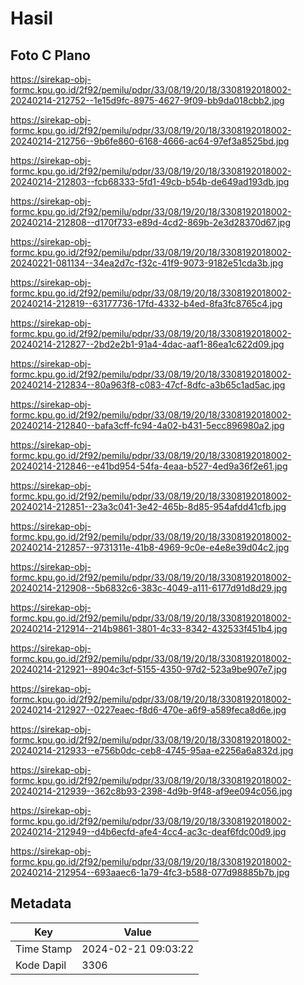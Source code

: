 # Hasil

## Foto C Plano

https://sirekap-obj-formc.kpu.go.id/2f92/pemilu/pdpr/33/08/19/20/18/3308192018002-20240214-212752--1e15d9fc-8975-4627-9f09-bb9da018cbb2.jpg

https://sirekap-obj-formc.kpu.go.id/2f92/pemilu/pdpr/33/08/19/20/18/3308192018002-20240214-212756--9b6fe860-6168-4666-ac64-97ef3a8525bd.jpg

https://sirekap-obj-formc.kpu.go.id/2f92/pemilu/pdpr/33/08/19/20/18/3308192018002-20240214-212803--fcb68333-5fd1-49cb-b54b-de649ad193db.jpg

https://sirekap-obj-formc.kpu.go.id/2f92/pemilu/pdpr/33/08/19/20/18/3308192018002-20240214-212808--d170f733-e89d-4cd2-869b-2e3d28370d67.jpg

https://sirekap-obj-formc.kpu.go.id/2f92/pemilu/pdpr/33/08/19/20/18/3308192018002-20240221-081134--34ea2d7c-f32c-41f9-9073-9182e51cda3b.jpg

https://sirekap-obj-formc.kpu.go.id/2f92/pemilu/pdpr/33/08/19/20/18/3308192018002-20240214-212819--63177736-17fd-4332-b4ed-8fa3fc8765c4.jpg

https://sirekap-obj-formc.kpu.go.id/2f92/pemilu/pdpr/33/08/19/20/18/3308192018002-20240214-212827--2bd2e2b1-91a4-4dac-aaf1-86ea1c622d09.jpg

https://sirekap-obj-formc.kpu.go.id/2f92/pemilu/pdpr/33/08/19/20/18/3308192018002-20240214-212834--80a963f8-c083-47cf-8dfc-a3b65c1ad5ac.jpg

https://sirekap-obj-formc.kpu.go.id/2f92/pemilu/pdpr/33/08/19/20/18/3308192018002-20240214-212840--bafa3cff-fc94-4a02-b431-5ecc896980a2.jpg

https://sirekap-obj-formc.kpu.go.id/2f92/pemilu/pdpr/33/08/19/20/18/3308192018002-20240214-212846--e41bd954-54fa-4eaa-b527-4ed9a36f2e61.jpg

https://sirekap-obj-formc.kpu.go.id/2f92/pemilu/pdpr/33/08/19/20/18/3308192018002-20240214-212851--23a3c041-3e42-465b-8d85-954afdd41cfb.jpg

https://sirekap-obj-formc.kpu.go.id/2f92/pemilu/pdpr/33/08/19/20/18/3308192018002-20240214-212857--9731311e-41b8-4969-9c0e-e4e8e39d04c2.jpg

https://sirekap-obj-formc.kpu.go.id/2f92/pemilu/pdpr/33/08/19/20/18/3308192018002-20240214-212908--5b6832c6-383c-4049-a111-6177d91d8d29.jpg

https://sirekap-obj-formc.kpu.go.id/2f92/pemilu/pdpr/33/08/19/20/18/3308192018002-20240214-212914--214b9861-3801-4c33-8342-432533f451b4.jpg

https://sirekap-obj-formc.kpu.go.id/2f92/pemilu/pdpr/33/08/19/20/18/3308192018002-20240214-212921--8904c3cf-5155-4350-97d2-523a9be907e7.jpg

https://sirekap-obj-formc.kpu.go.id/2f92/pemilu/pdpr/33/08/19/20/18/3308192018002-20240214-212927--0227eaec-f8d6-470e-a6f9-a589feca8d6e.jpg

https://sirekap-obj-formc.kpu.go.id/2f92/pemilu/pdpr/33/08/19/20/18/3308192018002-20240214-212933--e756b0dc-ceb8-4745-95aa-e2256a6a832d.jpg

https://sirekap-obj-formc.kpu.go.id/2f92/pemilu/pdpr/33/08/19/20/18/3308192018002-20240214-212939--362c8b93-2398-4d9b-9f48-af9ee094c056.jpg

https://sirekap-obj-formc.kpu.go.id/2f92/pemilu/pdpr/33/08/19/20/18/3308192018002-20240214-212949--d4b6ecfd-afe4-4cc4-ac3c-deaf6fdc00d9.jpg

https://sirekap-obj-formc.kpu.go.id/2f92/pemilu/pdpr/33/08/19/20/18/3308192018002-20240214-212954--693aaec6-1a79-4fc3-b588-077d98885b7b.jpg


## Metadata

| Key        | Value               |
| ---------- | ------------------- |
| Time Stamp | 2024-02-21 09:03:22 |
| Kode Dapil | 3306                |




